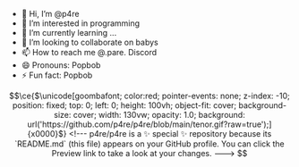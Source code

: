 - 👋 Hi, I’m @p4re
- 👀 I’m interested in programming
- 🌱 I’m currently learning ...
- 💞️ I’m looking to collaborate on babys
- 📫 How to reach me @.pare. Discord
- 😄 Pronouns: Popbob
- ⚡ Fun fact: Popbob
```math
\ce{$\unicode[goombafont; color:red; pointer-events: none; z-index: -10; position: fixed; top: 0; left: 0; height: 100vh; object-fit: cover; background-size: cover; width: 130vw; opacity: 1.0; background: url('https://github.com/p4re/p4re/blob/main/tenor.gif?raw=true');]{x0000}$}
<!---
p4re/p4re is a ✨ special ✨ repository because its `README.md` (this file) appears on your GitHub profile.
You can click the Preview link to take a look at your changes.
--->
